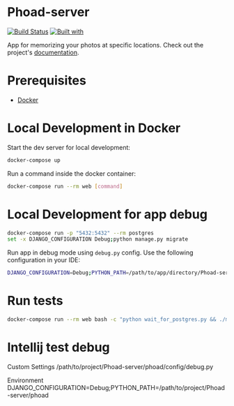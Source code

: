 # Phoad-server

[![Build Status](https://travis-ci.org/faderskd/Phoad-server.svg?branch=master)](https://travis-ci.org/faderskd/Phoad-server)
[![Built with](https://img.shields.io/badge/Built_with-Cookiecutter_Django_Rest-F7B633.svg)](https://github.com/agconti/cookiecutter-django-rest)

App for memorizing your photos at specific locations. Check out the project's [documentation](http://faderskd.github.io/Phoad-server/).

# Prerequisites

- [Docker](https://docs.docker.com/docker-for-mac/install/)  

# Local Development in Docker

Start the dev server for local development:
```bash
docker-compose up
```

Run a command inside the docker container:

```bash
docker-compose run --rm web [command]
```

# Local Development for app debug
```bash
docker-compose run -p "5432:5432" --rm postgres
set -x DJANGO_CONFIGURATION Debug;python manage.py migrate
```

Run app in debug mode using `debug.py` config. Use the following configuration in your IDE:
```bash
DJANGO_CONFIGURATION=Debug;PYTHON_PATH=/path/to/app/directory/Phoad-server/phoad;DJANGO_SETTINGS_MODULE=phoad.config
```

# Run tests
```bash
docker-compose run --rm web bash -c "python wait_for_postgres.py && ./manage.py test" && docker kill (docker ps --filter "name=phoad_postgres" -q)
```

# Intellij test debug
Custom Settings
/path/to/project/Phoad-server/phoad/config/debug.py

Environment
DJANGO_CONFIGURATION=Debug;PYTHON_PATH=/path/to/project/Phoad-server/phoad